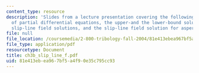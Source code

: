 ```yaml
---
content_type: resource
description: 'Slides from a lecture presentation covering the following topics: Classification
  of partial differential equations, the upper-and the lower-bound solutions, the
  slip-line field solutions, and the slip-line field solution for asperity deformation.'
file: null
file_location: /coursemedia/2-800-tribology-fall-2004/81e413ebea967bf5a4f90e35c795cc93_ch3b_slip_line_f.pdf
file_type: application/pdf
resourcetype: Document
title: ch3b_slip_line_f.pdf
uid: 81e413eb-ea96-7bf5-a4f9-0e35c795cc93
---
```

